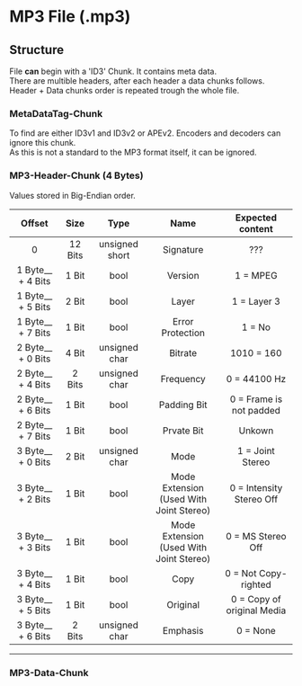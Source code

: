 # MP3 File (.mp3)

## Structure
File <b>can</b> begin with a 'ID3' Chunk. It contains meta data.<br>
There are multible headers, after each header a data chunks follows.<br>
Header + Data chunks order is repeated trough the whole file.<br>

### MetaDataTag-Chunk
To find are either ID3v1 and ID3v2 or APEv2.
Encoders and decoders can ignore this chunk.<br>
As this is not a standard to the MP3 format itself, it can be ignored.

### MP3-Header-Chunk (4 Bytes)
Values stored in Big-Endian order.

|Offset|Size|Type|Name|Expected content|
|:-:|:-:|:-:|:-:|:-:|
|0| 12 Bits | unsigned short | Signature | ??? |
|1 Byte__ + 4 Bits | 1 Bit | bool   |Version| 1 = MPEG |
|1 Byte__ + 5 Bits|2 Bit| bool   |Layer| 1 = Layer 3 |
|1 Byte__ + 7 Bits|1 Bit| bool   |Error Protection| 1 = No |
|2 Byte__ + 0 Bits |4 Bit| unsigned char | Bitrate | 1010 = 160 |
|2 Byte__ + 4 Bits|2 Bits| unsigned char   |Frequency| 0 = 44100 Hz |
|2 Byte__ + 6 Bits|1 Bit| bool   |Padding Bit| 0 = Frame is not padded |
|2 Byte__ + 7 Bits|1 Bit| bool   |Prvate Bit| Unkown |
|3 Byte__ + 0 Bits|2 Bit| unsigned char   |Mode| 1 = Joint Stereo |
|3 Byte__ + 2 Bits|1 Bit| bool   |Mode Extension <br>(Used With Joint Stereo)| 0 = Intensity Stereo Off |
|3 Byte__ + 3 Bits|1 Bit| bool   |Mode Extension <br>(Used With Joint Stereo)| 0 = MS Stereo Off |
|3 Byte__ + 4 Bits|1 Bit| bool   |Copy| 0 = Not Copy-righted |
|3 Byte__ + 5 Bits|1 Bit| bool   |Original| 0 = Copy of original Media |
|3 Byte__ + 6 Bits|2 Bits| unsigned char   |Emphasis| 0 = None |
***

### MP3-Data-Chunk

